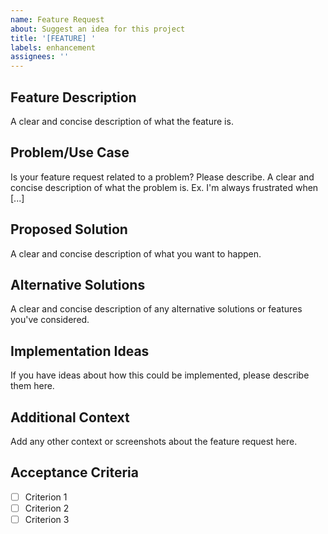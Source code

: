 ```yaml
---
name: Feature Request
about: Suggest an idea for this project
title: '[FEATURE] '
labels: enhancement
assignees: ''
---
```


## Feature Description

A clear and concise description of what the feature is.

## Problem/Use Case

Is your feature request related to a problem? Please describe.
A clear and concise description of what the problem is. Ex. I'm always frustrated when [...]

## Proposed Solution

A clear and concise description of what you want to happen.

## Alternative Solutions

A clear and concise description of any alternative solutions or features you've considered.

## Implementation Ideas

If you have ideas about how this could be implemented, please describe them here.

## Additional Context

Add any other context or screenshots about the feature request here.

## Acceptance Criteria

- [ ] Criterion 1
- [ ] Criterion 2
- [ ] Criterion 3
